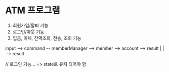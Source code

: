 # ATM 프로그램 

1. 회원가입/탈퇴 기능
2. 로그인/아웃 기능 
3. 입금, 이체, 잔액조회, 전송, 조회 기능 


input --> command -- memberManager --> member --> account --> result 
            |
            | --> result 


// 로그인 기능... => state로 유지 되어야 함 

